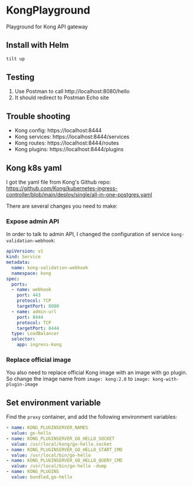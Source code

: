 # KongPlayground
Playground for Kong API gateway

## Install with Helm
```bash
tilt up
```

## Testing
1. Use Postman to call http://localhost:8080/hello
2. It should redirect to Postman Echo site

## Trouble shooting
- Kong config: https://localhost:8444
- Kong services: https://localhost:8444/services
- Kong routes: https://localhost:8444/routes
- Kong plugins: https://localhost:8444/plugins

## Kong k8s yaml
I got the yaml file from Kong's Github repo: https://github.com/Kong/kubernetes-ingress-controller/blob/main/deploy/single/all-in-one-postgres.yaml

There are several changes you need to make:

### Expose admin API
In order to talk to admin API, I changed the configuration of service `kong-validation-webhook`:
```yaml
apiVersion: v1
kind: Service
metadata:
  name: kong-validation-webhook
  namespace: kong
spec:
  ports:
  - name: webhook
    port: 443
    protocol: TCP
    targetPort: 8080
  - name: admin-url
    port: 8444
    protocol: TCP
    targetPort: 8444
  type: LoadBalancer
  selector:
    app: ingress-kong
```

### Replace official image
You also need to replace official Kong image with an image with go plugin. So change the image name from `image: kong:2.8` to `image: kong-with-plugin-image`

## Set environment variable
Find the `proxy` container, and add the following environment variables:
```yaml
- name: KONG_PLUGINSERVER_NAMES
  value: go-hello
- name: KONG_PLUGINSERVER_GO_HELLO_SOCKET
  value: /usr/local/kong/go-hello.socket
- name: KONG_PLUGINSERVER_GO_HELLO_START_CMD
  value: /usr/local/bin/go-hello
- name: KONG_PLUGINSERVER_GO_HELLO_QUERY_CMD
  value: /usr/local/bin/go-hello -dump
- name: KONG_PLUGINS
  value: bundled,go-hello
```